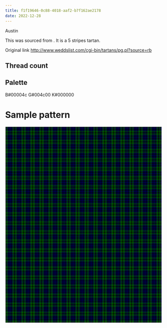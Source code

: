 ```yaml
---
title: f1f19646-0c88-4018-aaf2-b7f162ae2178
date: 2022-12-28
---
```

Austin

This was sourced from <no value>.  It is a 5 stripes tartan.

Original link http://www.weddslist.com/cgi-bin/tartans/pg.pl?source=rb

## Thread count
<no value>

## Palette
B#00004c G#004c00 K#000000

# Sample pattern

![Tartan detail](tartan.png "<no value> tartan")